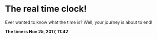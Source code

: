 # The real time clock!

Ever wanted to know what the time is? Well, your journey is about to end!

**The time is Nov 25, 2017, 11:42**